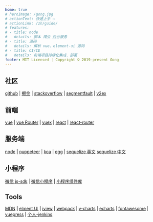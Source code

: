 ```yaml
---
home: true
# heroImage: /gong.jpg
# actionText: 快速上手 →
# actionLink: /zh/guide/
# features:
# - title: node
#   details: 脚本 爬虫 后台服务
# - title: 源码
#   details: 解析 vue、element-ui 源码
# - title: CI/CD
#   details: 前端项目持续化集成、部署
footer: MIT Licensed | Copyright © 2019-present Gong
---
```



## 社区
[github](https://github.com/) |
[掘金](https://juejin.im/timeline) |
[stackoverflow](https://stackoverflow.com/) |
[segmentfault](https://segmentfault.com/) |
[v2ex](https://www.v2ex.com/)  


## 前端
[vue](https://cn.vuejs.org/) |
[vue Router](https://router.vuejs.org/zh/) |
[vuex](https://vuex.vuejs.org/zh/) |
[react](https://reactjs.org/docs/hello-world.html) |
[react-router](https://reacttraining.com/react-router/web/guides/philosophy)

## 服务端
[node](https://nodejs.org/en/) |
[puppeteer](https://pptr.dev/) |
[koa](https://koa.bootcss.com/) |
[egg](https://eggjs.org/) |
[sequelize 英文](https://sequelize.org/) 
[sequelize 中文](https://itbilu.com/nodejs/npm/VkYIaRPz-.html#induction-install)

## 小程序
[微信 js-sdk](https://developers.weixin.qq.com/doc/offiaccount/OA_Web_Apps/JS-SDK.html) |
[微信小程序](https://developers.weixin.qq.com/miniprogram/dev/api/media/image/wx.chooseImage.html) |
[小程序组件库](https://youzan.github.io/vant-weapp/#/field)

## Tools
[MDN](https://developer.mozilla.org/zh-CN/) |
[elment UI](https://element.eleme.cn/#/zh-CN/component/installation) |
[iview](https://www.iviewui.com/) |
[webpack](https://www.webpackjs.com/) |
[v-charts](https://v-charts.js.org/) |
[echarts](https://www.echartsjs.com/zh/option.html#title) |
[fontawesome](http://www.fontawesome.com.cn/faicons/) |
[vuepress](https://vuepress.vuejs.org/zh/) |
[个人-jenkins](http://119.23.63.123:8080/)  